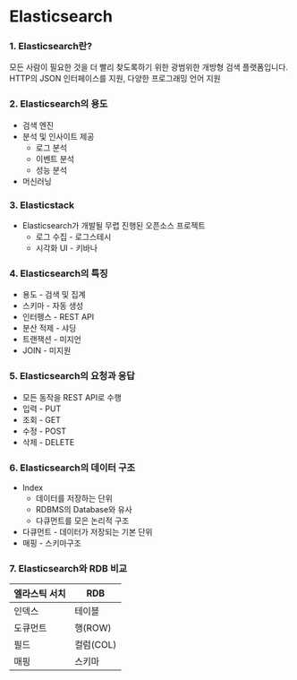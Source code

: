 # Elasticsearch

### 1. Elasticsearch란?
모든 사람이 필요한 것을 더 빨리 찾도록하기 위한 광범위한 개방형 검색 플랫폼입니다.  
HTTP의 JSON 인터페이스를 지원, 다양한 프로그래밍 언어 지원 

### 2. Elasticsearch의 용도
- 검색 엔진
- 분석 및 인사이트 제공
  - 로그 분석
  - 이벤트 분석
  - 성능 분석
- 머신러닝

### 3. Elasticstack
- Elasticsearch가 개발될 무렵 진행된 오픈소스 프로젝트
  - 로그 수집 - 로그스테시
  - 시각화 UI - 키바나

### 4. Elasticsearch의 특징
- 용도 - 검색 및 집계
- 스키마 - 자동 생성
- 인터펭스 - REST API
- 분산 적제 - 샤딩
- 트랜잭션 - 미지언
- JOIN - 미지원

### 5. Elasticsearch의 요청과 응답
- 모든 동작을 REST API로 수행
- 입력 - PUT
- 조회 - GET
- 수정 - POST
- 삭제 - DELETE

### 6. Elasticsearch의 데이터 구조
- Index
  - 데이터를 저장하는 단위
  - RDBMS의 Database와 유사
  - 다큐먼트를 모은 논리적 구조
- 다큐먼트 - 데이터가 저장되는 기본 단위
- 매핑 - 스키마구조

### 7. Elasticsearch와 RDB 비교
| 엘라스틱 서치 | RDB |
|-------|-----|
| 인덱스   | 테이블 |
| 도큐먼트  | 행(ROW) |
| 필드    | 컬럼(COL) |
| 매핑    | 스키마 |